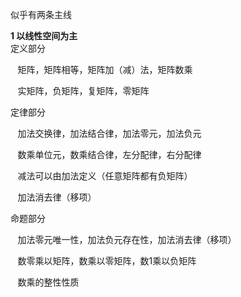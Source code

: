 似乎有两条主线  
  
**1 以线性空间为主**  
定义部分  
  
$\enspace$ 矩阵，矩阵相等，矩阵加（减）法，矩阵数乘  
  
$\enspace$ 实矩阵，负矩阵，复矩阵，零矩阵  
  
定律部分  
  
$\enspace$ 加法交换律，加法结合律，加法零元，加法负元  
  
$\enspace$ 数乘单位元，数乘结合律，左分配律，右分配律  
  
$\enspace$ 减法可以由加法定义（任意矩阵都有负矩阵）  
  
$\enspace$ 加法消去律（移项）  
  
命题部分  
  
$\enspace$ 加法零元唯一性，加法负元存在性，加法消去律（移项）  
  
$\enspace$ 数零乘以矩阵，数乘以零矩阵，数1乘以负矩阵  
  
$\enspace$ 数乘的整性性质  
